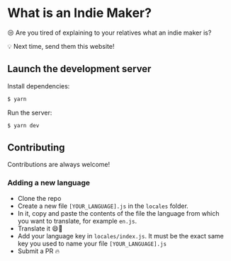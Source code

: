 # What is an Indie Maker?

😒 Are you tired of explaining to your relatives what an indie maker is?

💡 Next time, send them this website!

## Launch the development server

Install dependencies:
```bash
$ yarn
```

Run the server:
```bash
$ yarn dev
```


## Contributing

Contributions are always welcome!

### Adding a new language
- Clone the repo
- Create a new file `[YOUR_LANGUAGE].js` in the `locales` folder.
- In it, copy and paste the contents of the file the language from which you want to translate, for example `en.js`.
- Translate it 😄🙏
- Add your language key in `locales/index.js`. It must be the exact same key you used to name your file `[YOUR_LANGUAGE].js`
- Submit a PR 🔥
